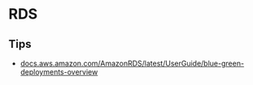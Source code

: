 # RDS

## Tips

* [docs.aws.amazon.com/AmazonRDS/latest/UserGuide/blue-green-deployments-overview](https://docs.aws.amazon.com/AmazonRDS/latest/UserGuide/blue-green-deployments-overview.html)